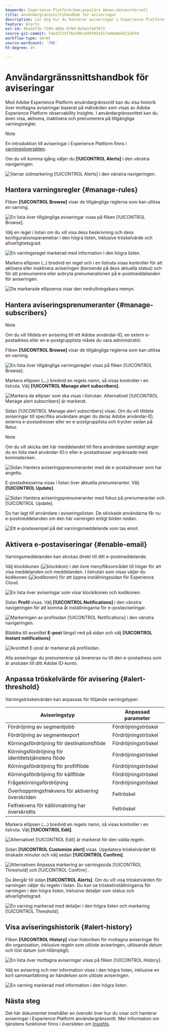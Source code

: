 ```yaml
---
keywords: Experience Platform;hem;populära ämnen;datumintervall
title: Användargränssnittshandbok för aviseringar
description: Lär dig hur du hanterar aviseringar i Experience Platform användargränssnitt.
feature: Alerts
exl-id: 4ba3ef2b-7394-405e-979d-0e5e1fe676f3
source-git-commit: fded2f25f76e396cd49702431fa40e8e4521ebf8
workflow-type: tm+mt
source-wordcount: '766'
ht-degree: 4%

---
```


# Användargränssnittshandbok för aviseringar

Med Adobe Experience Platform användargränssnitt kan du visa historik över mottagna aviseringar baserat på mätvärden som visas av Adobe Experience Platform observability Insights. I användargränssnittet kan du även visa, aktivera, inaktivera och prenumerera på tillgängliga varningsregler.

>[!NOTE]
>
>En introduktion till aviseringar i Experience Platform finns i [varningsöversikten](./overview.md).

Om du vill komma igång väljer du **[!UICONTROL Alerts]** i den vänstra navigeringen.

![Varnar sidmarkering [!UICONTROL Alerts] i den vänstra navigeringen.](../images/alerts/ui/workspace.png)

## Hantera varningsregler {#manage-rules}

Fliken **[!UICONTROL Browse]** visar de tillgängliga reglerna som kan utlösa en varning.

![En lista över tillgängliga aviseringar visas på fliken [!UICONTROL Browse].](../images/alerts/ui/rules.png)

Välj en regel i listan om du vill visa dess beskrivning och dess konfigurationsparametrar i den högra listen, inklusive tröskelvärde och allvarlighetsgrad.

![En varningsregel markerad med information i den högra listen.](../images/alerts/ui/rule-details.png)

Markera ellipsen (**..**) bredvid en regel och i en listruta visas kontroller för att aktivera eller inaktivera aviseringen (beroende på dess aktuella status) och för att prenumerera eller avbryta prenumerationen på e-postmeddelanden för aviseringen.

![De markerade ellipserna visar den nedrullningsbara menyn.](../images/alerts/ui/disable-subscribe.png)

## Hantera aviseringsprenumeranter {#manage-subscribers}

>[!NOTE]
>
> Om du vill tilldela en avisering till ett Adobe användar-ID, en extern e-postadress eller en e-postgrupplista måste du vara administratör.

Fliken **[!UICONTROL Browse]** visar de tillgängliga reglerna som kan utlösa en varning.

![En lista över tillgängliga varningsregler visas på fliken [!UICONTROL Browse].](../images/alerts/ui/rules.png)

Markera ellipsen (**...**) bredvid en regels namn, så visas kontroller i en listruta. Välj **[!UICONTROL Manage alert subscribers]**.

![Markera de ellipser som ska visas i listrutan. Alternativet [!UICONTROL Manage alert subscribers] är markerat.](../images/alerts/ui/manage-alert-subscribers.png)

Sidan [!UICONTROL Manage alert subscribers] visas. Om du vill tilldela aviseringar till specifika användare anger du deras Adobe användar-ID, externa e-postadresser eller en e-postgrupplista och trycker sedan på Retur.

>[!NOTE]
>
>Om du vill skicka det här meddelandet till flera användare samtidigt anger du en lista med användar-ID:n eller e-postadresser avgränsade med kommatecken.

![Sidan Hantera aviseringsprenumeranter med de e-postadresser som har angetts.](../images/alerts/ui/manage-alert-add-email.png)

E-postadresserna visas i listan över aktuella prenumeranter. Välj **[!UICONTROL Update]**.

![Sidan Hantera aviseringsprenumeranter med fokus på prenumeranter och [!UICONTROL Update].](../images/alerts/ui/manage-alert-subscribers-added-email.png)

Du har lagt till användare i aviseringslistan. De skickade användarna får nu e-postmeddelanden om den här varningen enligt bilden nedan.

![Ett e-postexempel på det varningsmeddelande som tas emot.](../images/alerts/ui/manage-alert-subscribers-email.png)

## Aktivera e-postaviseringar {#enable-email}

Varningsmeddelanden kan skickas direkt till ditt e-postmeddelande.

Välj klockikonen (![klockikon](/help/images/icons/bell.png)) i det övre menyfliksområdet till höger för att visa meddelanden och meddelanden. I listrutan som visas väljer du kodikonen (![kodikonen](/help/images/icons/settings.png)) för att öppna inställningssidan för Experience Cloud.

![En lista över aviseringar som visar klockikonen och kodikonen.](../images/alerts/ui/edit-preferences.png)

Sidan **Profil** visas. Välj **[!UICONTROL Notifications]** i den vänstra navigeringen för att komma åt inställningarna för e-postaviseringar.

![Markeringen av profilsidan [!UICONTROL Notifications] i den vänstra navigeringen.](../images/alerts/ui/profile.png)

Bläddra till avsnittet **E-post** längst ned på sidan och välj **[!UICONTROL Instant notifications]**

![Avsnittet E-post är markerat på profilsidan.](../images/alerts/ui/notifications.png)

Alla aviseringar du prenumererar på levereras nu till den e-postadress som är ansluten till ditt Adobe ID-konto.

## Anpassa tröskelvärde för avisering {#alert-threshold}

Varningströskelvärden kan anpassas för följande varningstyper:

| Aviseringstyp | Anpassad parameter |
|---|---|
| Fördröjning av segmentjobb | Fördröjningströskel |
| Fördröjning av segmentexport | Fördröjningströskel |
| Körningsfördröjning för destinationsflöde | Fördröjningströskel |
| Körningsfördröjning för identitetstjänstens flöde | Fördröjningströskel |
| Körningsfördröjning för profilflöde | Fördröjningströskel |
| Körningsfördröjning för källflöde | Fördröjningströskel |
| Frågekörningsfördröjning | Fördröjningströskel |
| Överhoppningsfrekvens för aktivering överskriden | Feltröskel |
| Felfrekvens för källinmatning har överskridits | Feltröskel |

Markera ellipsen (**...**) bredvid en regels namn, så visas kontroller i en listruta. Välj **[!UICONTROL Edit]**.

![Alternativet [!UICONTROL Edit] är markerat för den valda regeln.](../images/alerts/ui/threshold-edit.png)

Sidan **[!UICONTROL Customize alert]** visas. Uppdatera tröskelvärdet till önskade minuter och välj sedan **[!UICONTROL Confirm]**.

![Alternativen Anpassa markering av varningssida [!UICONTROL Threshold] och [!UICONTROL Confirm] .](../images/alerts/ui/threshold-update.png)

Du återgår till sidan **[!UICONTROL Alerts]**. Om du vill visa tröskelvärden för varningen väljer du regeln i listan. Du kan se tröskelinställningarna för varningen i den högra listen, inklusive detaljer som status och allvarlighetsgrad.

![En varning markerad med detaljer i den högra listen och markering [!UICONTROL Threshold].](../images/alerts/ui/threshold-view.png)

## Visa aviseringshistorik {#alert-history}

Fliken **[!UICONTROL History]** visar historiken för mottagna aviseringar för din organisation, inklusive regeln som utlöste aviseringen, utlösande datum och löst datum (om tillämpligt).

![En lista över mottagna aviseringar visas på fliken [!UICONTROL History].](../images/alerts/ui/history.png)

Välj en avisering och mer information visas i den högra listen, inklusive en kort sammanfattning av händelsen som utlöste aviseringen.

![En varning markerad med information i den högra listen.](../images/alerts/ui/history-details.png)

## Nästa steg

Det här dokumentet innehåller en översikt över hur du visar och hanterar aviseringar i Experience Platform användargränssnitt. Mer information om tjänstens funktioner finns i översikten om [Insights](../home.md).
